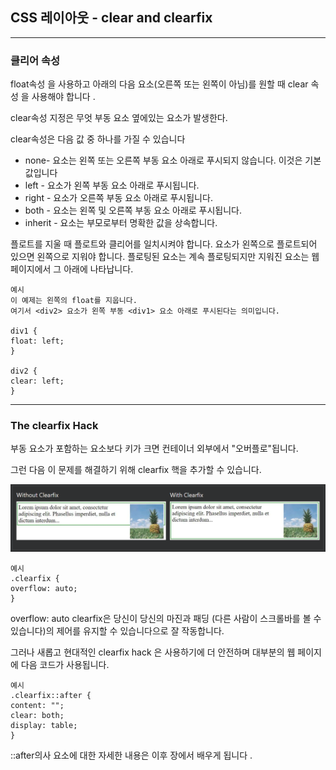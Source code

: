 ## CSS 레이아웃 - clear and clearfix

---

### 클리어 속성

float속성 을 사용하고 아래의 다음 요소(오른쪽 또는 왼쪽이 아님)를 원할 때 clear 속성 을 사용해야 합니다 .

clear속성 지정은 무엇 부동 요소 옆에있는 요소가 발생한다.

clear속성은 다음 값 중 하나를 가질 수 있습니다

- none- 요소는 왼쪽 또는 오른쪽 부동 요소 아래로 푸시되지 않습니다. 이것은 기본값입니다
- left - 요소가 왼쪽 부동 요소 아래로 푸시됩니다.
- right - 요소가 오른쪽 부동 요소 아래로 푸시됩니다.
- both - 요소는 왼쪽 및 오른쪽 부동 요소 아래로 푸시됩니다.
- inherit - 요소는 부모로부터 명확한 값을 상속합니다.

플로트를 지울 때 플로트와 클리어를 일치시켜야 합니다. 요소가 왼쪽으로 플로트되어 있으면 왼쪽으로 지워야 합니다. 플로팅된 요소는 계속 플로팅되지만 지워진 요소는 웹 페이지에서 그 아래에 나타납니다.

    예시
    이 예제는 왼쪽의 float를 지웁니다.
    여기서 <div2> 요소가 왼쪽 부동 <div1> 요소 아래로 푸시된다는 의미입니다.

    div1 {
    float: left;
    }

    div2 {
    clear: left;
    }

---

### The clearfix Hack

부동 요소가 포함하는 요소보다 키가 크면 컨테이너 외부에서 "오버플로"됩니다.

그런 다음 이 문제를 해결하기 위해 clearfix 핵을 추가할 수 있습니다.

<img src='./img/css_float4.png'>

    예시
    .clearfix {
    overflow: auto;
    }

overflow: auto clearfix은 당신이 당신의 마진과 패딩 (다른 사람이 스크롤바를 볼 수 있습니다)의 제어를 유지할 수 있습니다으로 잘 작동합니다.

그러나 새롭고 현대적인 clearfix hack 은 사용하기에 더 안전하며 대부분의 웹 페이지에 다음 코드가 사용됩니다.

    예시
    .clearfix::after {
    content: "";
    clear: both;
    display: table;
    }

::after의사 요소에 대한 자세한 내용은 이후 장에서 배우게 됩니다 .
